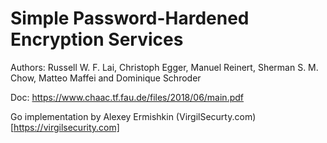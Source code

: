 # Simple Password-Hardened Encryption Services
Authors: Russell W. F. Lai, Christoph Egger, Manuel Reinert, Sherman S. M. Chow, Matteo Maffei and Dominique Schroder

Doc: https://www.chaac.tf.fau.de/files/2018/06/main.pdf

Go implementation by Alexey Ermishkin (VirgilSecurty.com)[https://virgilsecurity.com]
